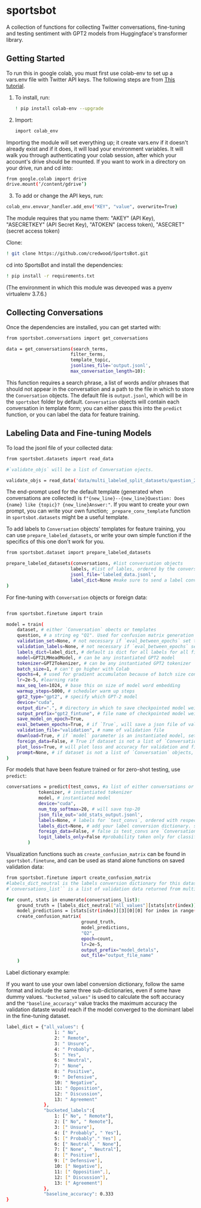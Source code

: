 # sportsbot

A collection of functions for collecting Twitter conversations, fine-tuning and testing sentiment with GPT2 models from Huggingface's transformer library.

## Getting Started

To run this in google colab, you must first use colab-env to set up a vars.env file with Twitter API keys. The following steps are from [This tutorial](https://colab.research.google.com/github/apolitical/colab-env/blob/master/colab_env_testbed.ipynb#scrollTo=2rz2V-k1BZY9).

1. To install, run:

    ```sh
    ! pip install colab-env --upgrade
    ```

2. Import:

    ```sh
    import colab_env
     ```

Importing the module will set everything up; it create vars.env if it doesn't already exist and if it does, it will load your environment variables. It will walk you through authenticating your colab session, after which your account's drive should be mounted. If you want to work in a directory on your drive, run and cd into:

```sh
from google.colab import drive
drive.mount(‘/content/gdrive’)
```

3. To add or change the API keys, run:

```sh
colab_env.envvar_handler.add_env("KEY", "value", overwrite=True)
```

The module requires that you name them: "AKEY" (API Key), "ASECRETKEY" (API Secret Key), "ATOKEN" (access token), "ASECRET" (secret access token)

Clone:

```sh
! git clone https://github.com/credwood/SportsBot.git
```

cd into SportsBot and install the dependencies:

```sh
! pip install -r requirements.txt
```
(The environment in which this module was deveoped was a pyenv virtualenv 3.7.6.)

## Collecting Conversations

Once the dependencies are installed, you can get started with:

```sh
from sportsbot.conversations import get_conversations

data = get_conversations(search_terms,
                        filter_terms,
                        template_topic,
                        jsonlines_file='output.jsonl',
                        max_conversation_length=10):
```

This function requires a search phrase, a list of words and/or phrases that should not appear in the conversation and a path to the file in which to store the `Conversation` objects. The default file is `output.jsonl`, which will be in the `sportsbot` folder by default. `Conversation` objects will contain each conversation in template form; you can either pass this into the `predict` function, or you can label the data for feature training.

## Labeling Data and Fine-tuning Models

To load the jsonl file of your collected data:

```sh
from sportsbot.datasets import read_data

#`validate_objs` will be a list of Conversation ojects.

validate_objs = read_data('data/multi_labeled_split_datasets/question_2_validate.jsonl')

```
The end-prompt used for the default template (generated when conversations are collected) is `f"{new_line}--{new_line}Question: Does {name} like {topic}? {new_line}Answer:"`. If you want to create your own prompt, you can write your own function; `_prepare_conv_template` function in `sportsbot.datasets` might be a useful template.

To add labels to `Conversation` objects' templates for feature training, you can use `prepare_labeled_datasets`, or write your own simple function if the specifics of this one don't work for you.

```sh
from sportsbot.dataset import prepare_labeled_datasets

prepare_labeled_datasets(conversations, #list conversation objects
                        labels, #list of lables, ordered by the conversations objects list
                        jsonl_file='labeled_data.jsonl',
                        label_dict=None #make sure to send a label conversion dictionary
)
```

For fine-tuning with `Conversation` objects or foreign data:

```sh

from sportsbot.finetune import train

model = train(
    dataset, # either `Conversation` obects or templates
    question, # a string eg "Q1". Used for confusion matrix generation but can be easily customized for generic data.
    validation_set=None, # not necessary if `eval_between_epochs` set to False
    validation_labels=None, # not necessary if `eval_between_epochs` set to False
    labels_dict=label_dict, # default is dict for all labels for all five questions 
    model=GPT2LMHeadModel, # can be any instantiated GPT2 model
    tokenizer=GPT2Tokenizer, # can be any instantiated GPT2 tokenizer
    batch_size=1, # can't go higher with Colab
    epochs=4, # used for gradient accumulaton because of batch size constraints on Colab
    lr=2e-5, #learning rate
    max_seq_len=1024, # base this on size of model word embedding
    warmup_steps=5000, # scheduler warm up steps
    gpt2_type="gpt2", # specify which GPT-2 model
    device="cuda",
    output_dir=".", # directory in which to save checkpointed model weights
    output_prefix="gpt2_fintune", # file name of checkpointed model weights
    save_model_on_epoch=True,
    eval_between_epochs=True, # if `True`, will save a json file of validation statistics
    validation_file="validation", # name of validation file
    download=True, # if `model` parameter is an instantiated model, set to False else pre-trained model weights and tokenizer provided by Huggingface will be downloaded
    foreign_data=False, # True if dataset is not a list of `Conversation` objects
    plot_loss=True, # will plot loss and accuracy for validation and fine-tuning datasets for each epoch, will save the figure as `f"loss_accuracy_graph_{output_prefix}.png"`
    prompt=None, # if dataset is not a list of `Conversation` objects, provide prompt for label masking
)

```

For models that have been feature trained or for zero-shot testing, use `predict`:

```sh
conversations = predict(test_convs, #a list of either conversations or templates
            tokenizer, # instantiated tokenizer
            model, # instantiated model
            device="cuda",
            num_top_softmax=20, # will save top-20
            json_file_out='add_stats_output.jsonl',
            labels=None, # labels for `test_convs`, ordered with respect to `test_convs`
            labels_dict=None, # add your label conversion dictionary. see example below.
            foreign_data=False, # false is test_convs are `Conversation` objects
            logit_labels_only=False #probability taken only for classification labels
        )
```
Visualization functions such as `create_confusion_matrix` can be found in `sportsbot.finetune`, and can be used as stand alone functions on saved validation data:

```sh
from sportsbot.finetune import create_confusion_matrix
#labels_dict_neutral is the labels conversion dictionary for this dataset (see example below)
#`conversations_list`` is a list of validation data returned from multiple runs of `predict`

for count, stats in enumerate(conversations_list): 
    ground_truth = [labels_dict_neutral["all_values"][stats[str(index)][2]] for index in range(len(stats)-5)]
    model_predictions = [stats[str(index)][3][0][0] for index in range(len(stats)-5)]
    create_confusion_matrix(
                            ground_truth,
                            model_predictions,
                            "Q2",
                            epoch=count,
                            lr=2e-5,
                            output_prefix="model_detals",
                            out_file="output_file_name"
    )
```

Label dictionary example:

If you want to use your own label conversion dictionary, follow the same format and include the same three sub-dictionaries, even if some have dummy values. `"bucketed_values"` is used to calculate the soft accuracy and the `"baseline_accuracy"` value tracks the maximum accuracy the validation dataste would reach if the model converged to the dominant label in the fine-tuning dataset.

```sh
label_dict = {"all_values": {
                  1: " No",
                  2: " Remote",
                  3: " Unsure",
                  4: " Probably",
                  5: " Yes",
                  6: " Neutral",
                  7: " None",
                  8: " Positive",
                  9: " Defensive",
                  10: " Negative",
                  11: " Opposition",
                  12: " Discussion",
                  13: " Agreement"
              },
              "bucketed_labels":{
                  1: [" No", " Remote"],
                  2: [" No", " Remote"],
                  3: [" Unsure"],
                  4: [" Probably", " Yes"],
                  5: [" Probably"," Yes"] ,
                  6: [" Neutral", " None"],
                  7: [" None", " Neutral"],
                  8: [" Positive"],
                  9: [" Defensive"],
                  10: [" Negative"],
                  11: [" Opposition",],
                  12: [" Discussion"],
                  13: [" Agreement"]    
              },
              "baseline_accuracy": 0.333
}
```
